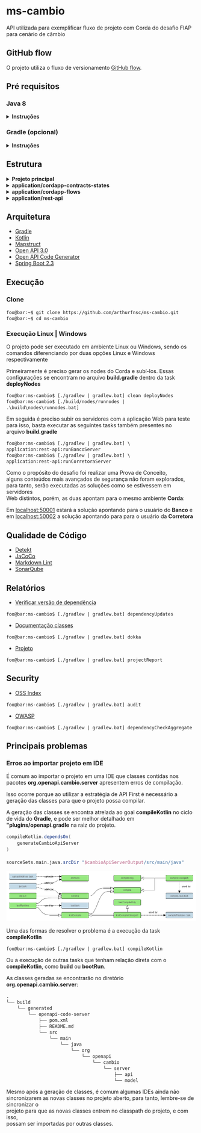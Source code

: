 # ms-cambio

API utilizada para exemplificar fluxo de projeto com Corda do desafio FIAP  
para cenário de câmbio

## GitHub flow

O projeto utiliza o fluxo de versionamento [GitHub flow](https://guides.github.com/introduction/flow/).

## Pré requisitos

### Java 8

<details><summary><b>Instruções</b></summary>

Apesar de o Java já estar em uma versão a frente, o Corda possui uma
limitação sendo necessário utilizar a versão 8 para a execução do [CorDapp](https://docs.corda.net/docs/corda-os/4.5/getting-set-up.html)

> Corda requires at least version 8u171, but do not currently support Java 9  
>or higher for this version of Corda.  
>
>Corda has been tested against the following Java builds:

- Amazon Corretto
- Oracle JDK
- Red Hat’s OpenJDK
- Zulu’s OpenJDK

> OpenJDK builds often exclude JavaFX, which is required by the Corda GUI  
>tools. Corda supports only Java 8.

O Java 8 pode tanto ser instalado através da JDK contida no site
da [Oracle](https://www.oracle.com/java/technologies/javase/javase-jdk8-downloads.html)
ou no site do [OpenJDK](https://openjdk.java.net/install/)

Como alternativa é possível utilizar o [SDKMan](https://sdkman.io/)
e instalar o Java através do comando:

```console
foo@bar:~$ sdk install java <version>
```

Para listagem de todas as versões do Java disponíveis, execute o comando:

```console
foo@bar:~$ sdk list java
```

</details>

### Gradle (opcional)

<details><summary><b>Instruções</b></summary>

O projeto foi concebido para que a instalação do Gradle fosse opcional,
para tanto, é possível rodar as configurações do projeto após instalação
do Java pelos arquivos **gradle.bat** em sistemas Windows e **gradlew**
 em sistemas Unix, que interagem com o arquivo **gradle-wrapper.jar**
 contido na pasta **gradle/wrapper** na raiz do projeto.

Caso mesmo assim se deseje rodar o projeto pelo Gradle na máquina,
o mesmo pode ser instalado através do [site](https://gradle.org/install/).

Como alternativa é possível utilizar o [SDKMan](https://sdkman.io/)
e instalar o Maven através do comando:

```console
foo@bar:~$ sdk install gradle
```

Para listagem de todas as versões do Gradle disponíveis, execute o comando:

```console
foo@bar:~$ sdk list gradle
```

</details>

## Estrutura

<details><summary><b>Projeto principal</b></summary>

```console
.
├── application
│   ├── cordapp-contracts-states
│   ├── cordapp-flows
│   └── rest-api
├── build
│   ├── dokka
│   ├── nodes
│   │   ├── Banco
│   │   ├── Banco_node.conf
│   │   ├── Corretora
│   │   ├── Corretora_node.conf
│   │   ├── Notary
│   │   ├── Notary_node.conf
│   │   ├── runnodes
│   │   ├── runnodes.bat
│   │   └── runnodes.jar
│   └── reports
│       ├── dependencyCheck
│       ├── docs
│       │   └── dependencyUpdates
│       ├── markdownlint
│       ├── ossindex
│       └── project
│           └── dependencies
├── build.gradle
├── gradle
│   └── wrapper
│       ├── gradle-wrapper.jar
│       └── gradle-wrapper.properties
├── gradlew
├── gradlew.bat
├── plugins
│   ├── configs
│   │   └── detekt
│   │       └── config.yml
│   ├── docs.gradle
│   ├── ides.gradle
│   ├── jacoco.gradle
│   ├── kotlin.gradle
│   ├── lint.gradle
│   ├── security.gradle
│   └── sonarqube.gradle
├── README.md
└── settings.gradle
```

</details>

<details><summary><b>application/cordapp-contracts-states</b></summary>

```console
.
├── build
│   ├── dokka
│   └── reports
│       ├── detekt
│       ├── docs
│       │   └── dependencyUpdates
│       └── project
│           └── dependencies
├── build.gradle
└── src
    └── main
        └── kotlin
            └── br
                └── com
                    └── fiap
                        └── mba
                            └── corda
                                ├── contracts
                                └── states
```

</details>

<details><summary><b>application/cordapp-flows</b></summary>

```console
.
├── build
│   ├── dokka
│   └── reports
│       ├── detekt
│       ├── docs
│       │   └── dependencyUpdates
│       └── project
├── build.gradle
└── src
    └── main
        └── kotlin
            └── br
                └── com
                    └── fiap
                        └── mba
                            └── corda
                                └── flows
```

</details>

<details><summary><b>application/rest-api</b></summary>

```console
.
├── build
│   ├── dokka
│   ├── generated
│   │   └── openapi-code-server
│   │       └── src
│   │           └── main
│   │               └── java
│   │                   └── org
│   │                       └── openapi
│   │                           └── cambio
│   │                               └── server
│   │                                   ├── api
│   │                                   └── model
│   └── reports
│       ├── detekt
│       ├── docs
│       │   └── dependencyUpdates
│       └── project
│           └── dependencies
├── build.gradle
├── plugins
│   ├── mapstruct.gradle
│   └── openapi.gradle
└── src
    └── main
        ├── kotlin
        │   └── br
        │       └── com
        │           └── fiap
        │               └── mba
        │                   └── mscambio
        │                       ├── configs
        │                       ├── converters
        │                       ├── dtos
        │                       ├── exceptions
        │                       ├── factories
        │                       ├── gateways
        │                       ├── MsCambioApplication.kt
        │                       ├── resources
        │                       │   └── impl
        │                       └── services
        │                           └── impl
        └── resources
            ├── application-dev.yaml
            ├── application.yaml
            ├── i18n
            │   └── messages_pt.properties
            └── openapi
                └── cambio-api.yaml
```

</details>

## Arquitetura

- [Gradle](https://gradle.org/)
- [Kotlin](https://kotlinlang.org/)
- [Mapstruct](http://mapstruct.org/)
- [Open API 3.0](https://swagger.io/specification/)
- [Open API Code Generator](https://github.com/OpenAPITools/openapi-generator/tree/master/modules/openapi-generator-gradle-plugin)
- [Spring Boot 2.3](https://projects.spring.io/spring-boot/)

## Execução

### Clone

```console
foo@bar:~$ git clone https://github.com/arthurfnsc/ms-cambio.git
foo@bar:~$ cd ms-cambio
```

### Execução Linux | Windows

O projeto pode ser executado em ambiente Linux ou Windows, sendo os comandos
diferenciando por duas opções Linux e Windows respectivamente

Primeiramente é preciso gerar os nodes do Corda e subí-los. Essas  
configurações se encontram no arquivo **build.gradle**
dentro da task **deployNodes**

```console
foo@bar:ms-cambio$ [./gradlew | gradlew.bat] clean deployNodes
foo@bar:ms-cambio$ [./build/nodes/runnodes | .\build\nodes\runnodes.bat]
```

Em seguida é preciso subir os servidores com a aplicação Web para teste  
para isso, basta executar as seguintes tasks também presentes no  
arquivo **build.gradle**

```console
foo@bar:ms-cambio$ [./gradlew | gradlew.bat] \
application:rest-api:runBancoServer
foo@bar:ms-cambio$ [./gradlew | gradlew.bat] \
application:rest-api:runCorretoraServer
```

Como o propósito do desafio foi realizar uma Prova de Conceito,  
alguns conteúdos mais avançados de segurança não foram explorados,  
para tanto, serão executadas as soluções como se estivessem em servidores  
Web distintos, porém, as duas apontam para o mesmo ambiente **Corda**:

Em [localhost:50001](http://localhost:50001/mscambio/swagger-ui/) estará a
solução apontando para o usuário do **Banco** e em
[localhost:50002](http://localhost:50002/mscambio/swagger-ui/) a solução
apontando para para o usuário da **Corretora**

## Qualidade de Código

- [Detekt](https://github.com/arturbosch/detekt)
- [JaCoCo](https://www.eclemma.org/jacoco/)
- [Markdown Lint](https://github.com/appmattus/markdown-lint)
- [SonarQube](https://www.sonarqube.org/)

## Relatórios

- [Verificar versão de dependência](https://github.com/ben-manes/gradle-versions-plugin)

```console
foo@bar:ms-cambio$ [./gradlew | gradlew.bat] dependencyUpdates
```

- [Documentação classes](https://github.com/Kotlin/dokka)

```console
foo@bar:ms-cambio$ [./gradlew | gradlew.bat] dokka
```

- [Projeto](https://docs.gradle.org/current/userguide/project_report_plugin.html)

```console
foo@bar:ms-cambio$ [./gradlew | gradlew.bat] projectReport
```

## Security

- [OSS Index](https://github.com/OSSIndex/ossindex-gradle-plugin/)

```console
foo@bar:ms-cambio$ [./gradlew | gradlew.bat] audit
```

- [OWASP](https://jeremylong.github.io/DependencyCheck/dependency-check-gradle/index.html)

```console
foo@bar:ms-cambio$ [./gradlew | gradlew.bat] dependencyCheckAggregate
```

## Principais problemas

### Erros ao importar projeto em IDE

É comum ao importar o projeto em uma IDE que classes contidas nos
pacotes **org.openapi.cambio.server** apresentem erros de compilação.

Isso ocorre porque ao utilizar a estratégia de API First é necessário
a geração das classes para que o projeto possa compilar.

A geração das classes se encontra atrelada ao goal **compileKotlin** no
ciclo de vida do **Gradle**, e pode ser melhor detalhado em  
**"plugins/openapi.gradle** na raiz do projeto.

```groovy
compileKotlin.dependsOn(
    generateCambioApiServer
)

sourceSets.main.java.srcDir "$cambioApiServerOutput/src/main/java"
```

![Gradle Lifecycle](/imgs/lifecycle.png)

Uma das formas de resolver o problema é a execução da task **compileKotlin**

```console
foo@bar:ms-cambio$ [./gradlew | gradlew.bat] compileKotlin
```

Ou a execução de outras tasks que tenham relação direta com o **compileKotlin**,
como **build** ou **bootRun**.

As classes geradas se encontrarão no diretório **org.openapi.cambio.server**:

```console
.
└── build
    └── generated
        └── openapi-code-server
            ├── pom.xml
            ├── README.md
            └── src
                └── main
                    └── java
                        └── org
                            └── openapi
                                └── cambio
                                    └── server
                                        ├── api
                                        └── model
```

Mesmo após a geração de classes, é comum algumas IDEs ainda não sincronizarem
as novas classes no projeto aberto, para tanto, lembre-se de sincronizar o  
projeto para que as novas classes entrem no classpath do projeto, e com isso,  
possam ser importadas por outras classes.
